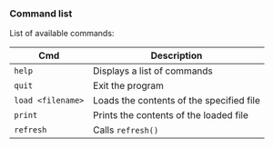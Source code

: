 ### Command list
List of available commands:

Cmd               | Description
------------------|-----------------------
`help`            | Displays a list of commands
`quit`            | Exit the program
`load <filename>` | Loads the contents of the specified file
`print`           | Prints the contents of the loaded file
`refresh`         | Calls `refresh()`
